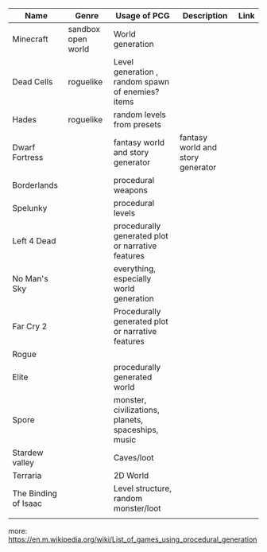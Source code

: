 
| Name                 | Genre              | Usage of PCG                                       | Description                       | Link |
| -------------------- | ------------------ | -------------------------------------------------- | --------------------------------- | ---- |
| Minecraft            | sandbox open world | World generation                                   |                                   |      |
| Dead Cells           | roguelike          | Level generation , random spawn of enemies? items  |                                   |      |
| Hades                | roguelike          | random levels from presets                         |                                   |      |
| Dwarf Fortress       |                    | fantasy world and story generator                  | fantasy world and story generator |      |
| Borderlands          |                    | procedural weapons                                 |                                   |      |
| Spelunky             |                    | procedural levels                                  |                                   |      |
| Left 4 Dead          |                    | procedurally generated plot or narrative features  |                                   |      |
| No Man's Sky         |                    | everything, especially world generation            |                                   |      |
| Far Cry 2            |                    | Procedurally generated plot or narrative features  |                                   |      |
| Rogue                |                    |                                                    |                                   |      |
| Elite                |                    | procedurally generated world                       |                                   |      |
| Spore                |                    | monster, civilizations, planets, spaceships, music |                                   |      |
| Stardew valley       |                    | Caves/loot                                         |                                   |      |
| Terraria             |                    | 2D World                                           |                                   |      |
| The Binding of Isaac |                    | Level structure, random monster/loot               |                                   |      |
|                      |                    |                                                    |                                   |      |
more: 
https://en.m.wikipedia.org/wiki/List_of_games_using_procedural_generation
